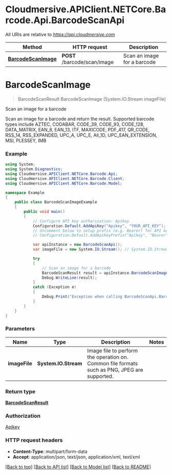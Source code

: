 # Cloudmersive.APIClient.NETCore.Barcode.Api.BarcodeScanApi

All URIs are relative to *https://api.cloudmersive.com*

Method | HTTP request | Description
------------- | ------------- | -------------
[**BarcodeScanImage**](BarcodeScanApi.md#barcodescanimage) | **POST** /barcode/scan/image | Scan an image for a barcode


<a name="barcodescanimage"></a>
# **BarcodeScanImage**
> BarcodeScanResult BarcodeScanImage (System.IO.Stream imageFile)

Scan an image for a barcode

Scan an image for a barcode and return the result.  Supported barcode types include AZTEC, CODABAR, CODE_39, CODE_93, CODE_128, DATA_MATRIX, EAN_8, EAN_13, ITF, MAXICODE, PDF_417, QR_CODE, RSS_14, RSS_EXPANDED, UPC_A, UPC_E, All_1D, UPC_EAN_EXTENSION, MSI, PLESSEY, IMB

### Example
```csharp
using System;
using System.Diagnostics;
using Cloudmersive.APIClient.NETCore.Barcode.Api;
using Cloudmersive.APIClient.NETCore.Barcode.Client;
using Cloudmersive.APIClient.NETCore.Barcode.Model;

namespace Example
{
    public class BarcodeScanImageExample
    {
        public void main()
        {
            // Configure API key authorization: Apikey
            Configuration.Default.AddApiKey("Apikey", "YOUR_API_KEY");
            // Uncomment below to setup prefix (e.g. Bearer) for API key, if needed
            // Configuration.Default.AddApiKeyPrefix("Apikey", "Bearer");

            var apiInstance = new BarcodeScanApi();
            var imageFile = new System.IO.Stream(); // System.IO.Stream | Image file to perform the operation on.  Common file formats such as PNG, JPEG are supported.

            try
            {
                // Scan an image for a barcode
                BarcodeScanResult result = apiInstance.BarcodeScanImage(imageFile);
                Debug.WriteLine(result);
            }
            catch (Exception e)
            {
                Debug.Print("Exception when calling BarcodeScanApi.BarcodeScanImage: " + e.Message );
            }
        }
    }
}
```

### Parameters

Name | Type | Description  | Notes
------------- | ------------- | ------------- | -------------
 **imageFile** | **System.IO.Stream**| Image file to perform the operation on.  Common file formats such as PNG, JPEG are supported. | 

### Return type

[**BarcodeScanResult**](BarcodeScanResult.md)

### Authorization

[Apikey](../README.md#Apikey)

### HTTP request headers

 - **Content-Type**: multipart/form-data
 - **Accept**: application/json, text/json, application/xml, text/xml

[[Back to top]](#) [[Back to API list]](../README.md#documentation-for-api-endpoints) [[Back to Model list]](../README.md#documentation-for-models) [[Back to README]](../README.md)

